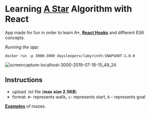 # Learning [A Star](https://www.redblobgames.com/pathfinding/a-star/introduction.html) Algorithm with React

App made for fun in order to learn A*, [**React Hooks**](https://reactjs.org/docs/hooks-intro.html) and different ES6 concepts.

*Running the app:*
```
docker run -p 3000:3000 daysleeperx/labyrinth:SNAPSHOT-1.0.0
```
![screencapture-localhost-3000-2019-07-16-15_49_24](https://user-images.githubusercontent.com/25648700/61295744-6d047680-a7e1-11e9-9e95-5c2496ae1193.png)

## Instructions
- upload .txt file (**max size 2.5KB**)
- format: `#`- represents walls, `s`- represents start, `D` - represents goal

[**Examples**](https://github.com/daysleeperx/Learning-A-Star-with-React/tree/master/src/resources) of mazes.


